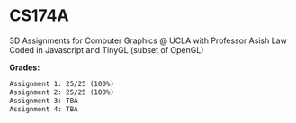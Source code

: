 # CS174A
3D Assignments for Computer Graphics @ UCLA with Professor Asish Law <br>
Coded in Javascript and TinyGL (subset of OpenGL) 

**Grades:** <br>
```diff
Assignment 1: 25/25 (100%)
Assignment 2: 25/25 (100%)
Assignment 3: TBA 
Assignment 4: TBA 
```


